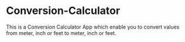 # Conversion-Calculator
This is a Conversion Calculator App which enable you to convert values from meter, inch or feet to meter, inch or feet.
